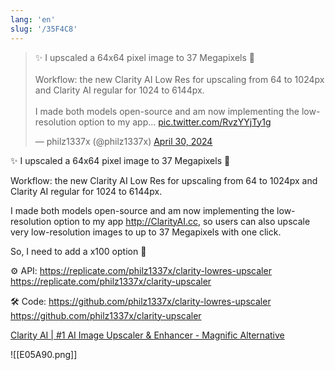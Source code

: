 ```yaml
---
lang: 'en'
slug: '/35F4C8'
---
```


<blockquote class="twitter-tweet">
<p lang="en" dir="ltr">
✨ I upscaled a 64x64 pixel image to 37 Megapixels 🤯<br/><br/>Workflow: the new Clarity AI Low Res for upscaling from 64 to 1024px and Clarity AI regular for 1024 to 6144px.<br/><br/>I made both models open-source and am now implementing the low-resolution option to my app… <a href="https://t.co/RvzYYjTy1g">pic.twitter.com/RvzYYjTy1g</a>
</p>
&mdash; philz1337x (@philz1337x) <a href="https://twitter.com/philz1337x/status/1785269458304442565?ref_src=twsrc%5Etfw">April 30, 2024</a></blockquote>

✨ I upscaled a 64x64 pixel image to 37 Megapixels 🤯

Workflow: the new Clarity AI Low Res for upscaling from 64 to 1024px and Clarity AI regular for 1024 to 6144px.

I made both models open-source and am now implementing the low-resolution option to my app http://ClarityAI.cc, so users can also upscale very low-resolution images to up to 37 Megapixels with one click.

So, I need to add a x100 option 🤩

⚙ API:
https://replicate.com/philz1337x/clarity-lowres-upscaler
https://replicate.com/philz1337x/clarity-upscaler

🛠 Code:
https://github.com/philz1337x/clarity-lowres-upscaler
https://github.com/philz1337x/clarity-upscaler

[Clarity AI | #1 AI Image Upscaler & Enhancer - Magnific Alternative](https://clarityai.cc/)

![[E05A90.png]]
